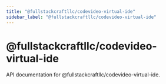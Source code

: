 ```yaml
---
title: "@fullstackcraftllc/codevideo-virtual-ide"
sidebar_label: "@fullstackcraftllc/codevideo-virtual-ide"
---
```


# @fullstackcraftllc/codevideo-virtual-ide

API documentation for @fullstackcraftllc/codevideo-virtual-ide.

